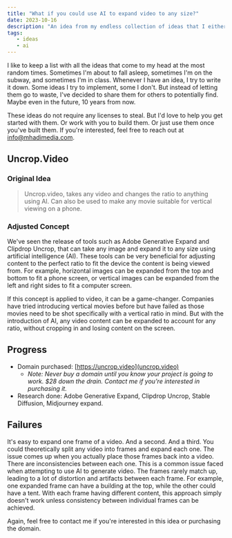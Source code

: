 ```yaml
---
title: "What if you could use AI to expand video to any size?"
date: 2023-10-16
description: "An idea from my endless collection of ideas that I either don't have the time or dedication to follow through with. No license required to steal."
tags:
   - ideas
   - ai
---
```

I like to keep a list with all the ideas that come to my head at the most random times. Sometimes I'm about to fall asleep, sometimes I'm on the subway, and sometimes I'm in class. Whenever I have an idea, I try to write it down. Some ideas I try to implement, some I don't. But instead of letting them go to waste, I've decided to share them for others to potentially find. Maybe even in the future, 10 years from now.

These ideas do not require any licenses to steal. But I'd love to help you get started with them. Or work with you to build them. Or just use them once you've built them. If you're interested, feel free to reach out at [info@mhadimedia.com](mailto:info@mhadimedia.com).

## Uncrop.Video
### Original Idea
> Uncrop.video, takes any video and changes the ratio to anything using AI. Can also be used to make any movie suitable for vertical viewing on a phone.

### Adjusted Concept
We've seen the release of tools such as Adobe Generative Expand and Clipdrop Uncrop, that can take any image and expand it to any size using artificial intelligence (AI). These tools can be very beneficial for adjusting content to the perfect ratio to fit the device the content is being viewed from. For example, horizontal images can be expanded from the top and bottom to fit a phone screen, or vertical images can be expanded from the left and right sides to fit a computer screen.

If this concept is applied to video, it can be a game-changer. Companies have tried introducing vertical movies before but have failed as those movies need to be shot specifically with a vertical ratio in mind. But with the introduction of AI, any video content can be expanded to account for any ratio, without cropping in and losing content on the screen.

## Progress
- Domain purchased: [https://uncrop.video](uncrop.video)
  - *Note: Never buy a domain until you know your project is going to work. $28 down the drain. Contact me if you're interested in purchasing it.*
- Research done: Adobe Generative Expand, Clipdrop Uncrop, Stable Diffusion, Midjourney expand.

## Failures
It's easy to expand one frame of a video. And a second. And a third. You could theoretically split any video into frames and expand each one. The issue comes up when you actually place those frames back into a video. There are inconsistencies between each one. This is a common issue faced when attempting to use AI to generate video. The frames rarely match up, leading to a lot of distortion and artifacts between each frame. For example, one expanded frame can have a building at the top, while the other could have a tent. With each frame having different content, this approach simply doesn't work unless consistency between individual frames can be achieved.

Again, feel free to contact me if you're interested in this idea or purchasing the domain.